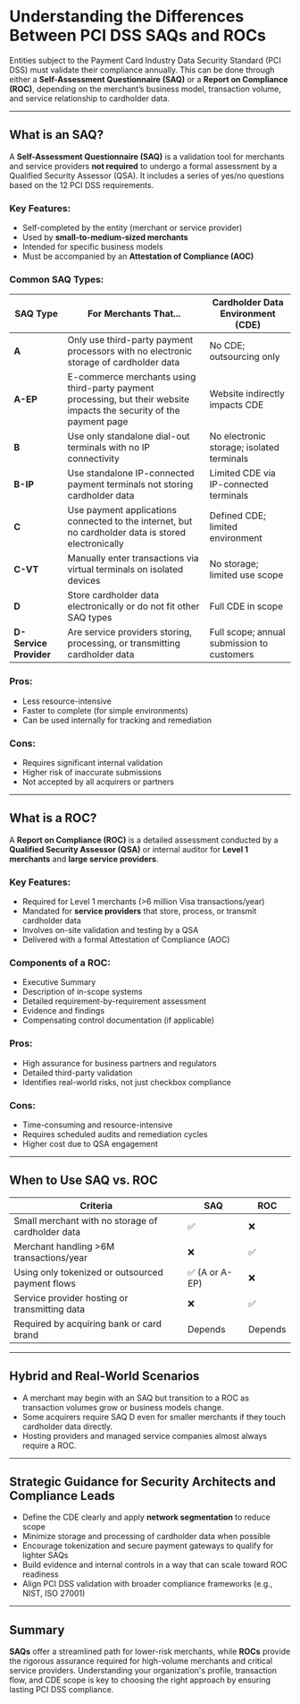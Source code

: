 # Understanding the Differences Between PCI DSS SAQs and ROCs

Entities subject to the Payment Card Industry Data Security Standard (PCI DSS) must validate their compliance annually. This can be done through either a **Self-Assessment Questionnaire (SAQ)** or a **Report on Compliance (ROC)**, depending on the merchant’s business model, transaction volume, and service relationship to cardholder data.

---

## What is an SAQ?

A **Self-Assessment Questionnaire (SAQ)** is a validation tool for merchants and service providers **not required** to undergo a formal assessment by a Qualified Security Assessor (QSA). It includes a series of yes/no questions based on the 12 PCI DSS requirements.

### Key Features:
- Self-completed by the entity (merchant or service provider)
- Used by **small-to-medium-sized merchants**
- Intended for specific business models
- Must be accompanied by an **Attestation of Compliance (AOC)**

### Common SAQ Types:

| SAQ Type | For Merchants That... | Cardholder Data Environment (CDE) |
|----------|------------------------|----------------------------------|
| **A** | Only use third-party payment processors with no electronic storage of cardholder data | No CDE; outsourcing only |
| **A-EP** | E-commerce merchants using third-party payment processing, but their website impacts the security of the payment page | Website indirectly impacts CDE |
| **B** | Use only standalone dial-out terminals with no IP connectivity | No electronic storage; isolated terminals |
| **B-IP** | Use standalone IP-connected payment terminals not storing cardholder data | Limited CDE via IP-connected terminals |
| **C** | Use payment applications connected to the internet, but no cardholder data is stored electronically | Defined CDE; limited environment |
| **C-VT** | Manually enter transactions via virtual terminals on isolated devices | No storage; limited use scope |
| **D** | Store cardholder data electronically or do not fit other SAQ types | Full CDE in scope |
| **D-Service Provider** | Are service providers storing, processing, or transmitting cardholder data | Full scope; annual submission to customers |

### Pros:
- Less resource-intensive
- Faster to complete (for simple environments)
- Can be used internally for tracking and remediation

### Cons:
- Requires significant internal validation
- Higher risk of inaccurate submissions
- Not accepted by all acquirers or partners

---

## What is a ROC?

A **Report on Compliance (ROC)** is a detailed assessment conducted by a **Qualified Security Assessor (QSA)** or internal auditor for **Level 1 merchants** and **large service providers**.

### Key Features:
- Required for Level 1 merchants (>6 million Visa transactions/year)
- Mandated for **service providers** that store, process, or transmit cardholder data
- Involves on-site validation and testing by a QSA
- Delivered with a formal Attestation of Compliance (AOC)

### Components of a ROC:
- Executive Summary
- Description of in-scope systems
- Detailed requirement-by-requirement assessment
- Evidence and findings
- Compensating control documentation (if applicable)

### Pros:
- High assurance for business partners and regulators
- Detailed third-party validation
- Identifies real-world risks, not just checkbox compliance

### Cons:
- Time-consuming and resource-intensive
- Requires scheduled audits and remediation cycles
- Higher cost due to QSA engagement

---

## When to Use SAQ vs. ROC

| Criteria | SAQ | ROC |
|---------|-----|-----|
| Small merchant with no storage of cardholder data | ✅ | ❌ |
| Merchant handling >6M transactions/year | ❌ | ✅ |
| Using only tokenized or outsourced payment flows | ✅ (A or A-EP) | ❌ |
| Service provider hosting or transmitting data | ❌ | ✅ |
| Required by acquiring bank or card brand | Depends | Depends |

---

## Hybrid and Real-World Scenarios

- A merchant may begin with an SAQ but transition to a ROC as transaction volumes grow or business models change.
- Some acquirers require SAQ D even for smaller merchants if they touch cardholder data directly.
- Hosting providers and managed service companies almost always require a ROC.

---

## Strategic Guidance for Security Architects and Compliance Leads

- Define the CDE clearly and apply **network segmentation** to reduce scope
- Minimize storage and processing of cardholder data when possible
- Encourage tokenization and secure payment gateways to qualify for lighter SAQs
- Build evidence and internal controls in a way that can scale toward ROC readiness
- Align PCI DSS validation with broader compliance frameworks (e.g., NIST, ISO 27001)

---

## Summary

**SAQs** offer a streamlined path for lower-risk merchants, while **ROCs** provide the rigorous assurance required for high-volume merchants and critical service providers. Understanding your organization's profile, transaction flow, and CDE scope is key to choosing the right approach by ensuring lasting PCI DSS compliance.

